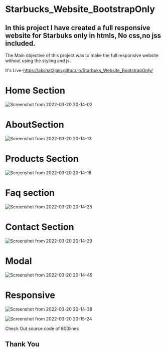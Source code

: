 # Starbucks_Website_BootstrapOnly
In this project I have created a full responsive website for Starbuks only in htmls, No css,no jss included. 
------------------------------------------------------------------------------------------------------------

The Main objective of this project was to make the full responsive website without using the styling and js.

It's Live-https://akshat2jain.github.io/Starbuks_Website_BootstrapOnly/

# Home Section
![Screenshot from 2022-03-20 20-14-02](https://user-images.githubusercontent.com/101265586/159173292-1433c6c0-635a-4bd3-bf5b-a63019abcaeb.png)

# AboutSection
![Screenshot from 2022-03-20 20-14-13](https://user-images.githubusercontent.com/101265586/159173305-a07c5eb1-87e2-40fe-ad02-d0871b97706c.png)

# Products Section
![Screenshot from 2022-03-20 20-14-18](https://user-images.githubusercontent.com/101265586/159173344-99549519-ee63-4f3a-88db-1c24607377c3.png)

# Faq section

![Screenshot from 2022-03-20 20-14-25](https://user-images.githubusercontent.com/101265586/159173356-c5b7dd78-14af-42ab-87de-8992d2bb650e.png)

# Contact Section

![Screenshot from 2022-03-20 20-14-29](https://user-images.githubusercontent.com/101265586/159173400-51202432-7de6-4bac-99b6-de646cbe9731.png)

# Modal
![Screenshot from 2022-03-20 20-14-49](https://user-images.githubusercontent.com/101265586/159173425-0ea30ef4-b210-4e8b-8559-097d62f5191a.png)

# Responsive

![Screenshot from 2022-03-20 20-14-38](https://user-images.githubusercontent.com/101265586/159173462-221ed639-b73b-4589-9731-796cf2cd6490.png)

![Screenshot from 2022-03-20 20-15-24](https://user-images.githubusercontent.com/101265586/159173494-a30585ce-ceef-4702-8ae4-fdabfd8fb831.png)

Check Out source code of 800lines

Thank You
---------
